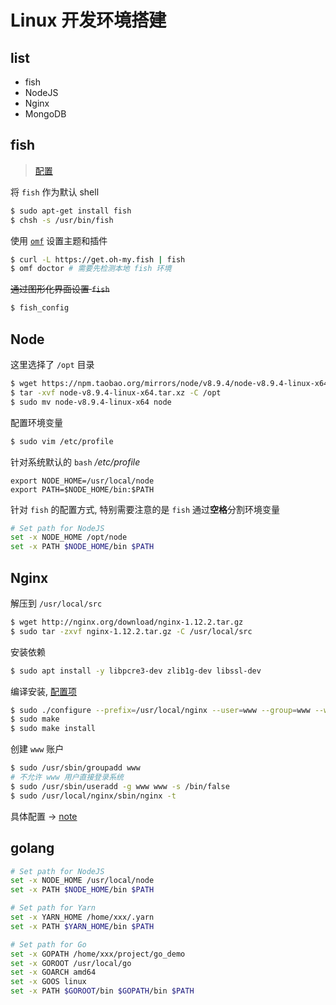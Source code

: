 # Linux 开发环境搭建

## list
- fish
- NodeJS
- Nginx
- MongoDB

## fish
> [配置](http://www.cnblogs.com/welhzh/p/5899875.html)

将 `fish` 作为默认 shell
```bash
$ sudo apt-get install fish
$ chsh -s /usr/bin/fish
```

使用 [`omf`](https://github.com/oh-my-fish/oh-my-fish) 设置主题和插件
```bash
$ curl -L https://get.oh-my.fish | fish
$ omf doctor # 需要先检测本地 fish 环境
```

~~通过图形化界面设置 `fish`~~
```bash
$ fish_config
```

## Node
这里选择了 `/opt` 目录
```bash
$ wget https://npm.taobao.org/mirrors/node/v8.9.4/node-v8.9.4-linux-x64.tar.xz
$ tar -xvf node-v8.9.4-linux-x64.tar.xz -C /opt
$ sudo mv node-v8.9.4-linux-x64 node
```

配置环境变量
```bash
$ sudo vim /etc/profile
```

针对系统默认的 `bash` */etc/profile*
```profile
export NODE_HOME=/usr/local/node
export PATH=$NODE_HOME/bin:$PATH 
```

针对 `fish` 的配置方式, 特别需要注意的是 `fish` 通过**空格**分割环境变量
```bash
# Set path for NodeJS
set -x NODE_HOME /opt/node
set -x PATH $NODE_HOME/bin $PATH
```

## Nginx
解压到 `/usr/local/src`
```bash
$ wget http://nginx.org/download/nginx-1.12.2.tar.gz
$ sudo tar -zxvf nginx-1.12.2.tar.gz -C /usr/local/src
```

安装依赖
```bash
$ sudo apt install -y libpcre3-dev zlib1g-dev libssl-dev
```

编译安装, [配置项](http://nginx.org/en/docs/configure.html)
```bash
$ sudo ./configure --prefix=/usr/local/nginx --user=www --group=www --with-select_module --with-poll_module --with-http_ssl_module --with-pcre  --with-pcre-jit --with-zlib= --pid-path=/usr/local/nginx/run/nginx.pid
$ sudo make
$ sudo make install
```

创建 `www` 账户
```bash
$ sudo /usr/sbin/groupadd www
# 不允许 www 用户直接登录系统
$ sudo /usr/sbin/useradd -g www www -s /bin/false
$ sudo /usr/local/nginx/sbin/nginx -t
```

具体配置 -> [note](https://github.com/SublimeCT/note/blob/master/PHP/config.md)

## golang

```bash
# Set path for NodeJS
set -x NODE_HOME /usr/local/node
set -x PATH $NODE_HOME/bin $PATH

# Set path for Yarn
set -x YARN_HOME /home/xxx/.yarn
set -x PATH $YARN_HOME/bin $PATH

# Set path for Go
set -x GOPATH /home/xxx/project/go_demo
set -x GOROOT /usr/local/go
set -x GOARCH amd64
set -x GOOS linux
set -x PATH $GOROOT/bin $GOPATH/bin $PATH
```